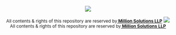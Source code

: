 
<a rel="dofollow" href="http://www.millionsllp.com">
<p align="center"><img src="http://www.millionsllp.com/images/logo.png"></p>
</a>

<p align="center">
<small>All contents &amp; rights of this repository are reserved by<strong><a rel="dofollow" href="http://www.millionsllp.com"> Million Solutions LLP</a></strong></small>
<img src="https://www.thesignshed.co.uk/ekmps/shops/yorkie1922/images/this-is-private-property-security-sign-options-dibond-composite-aluminium-8944-p.jpg">
<br>
<small>All contents &amp; rights of this repository are reserved by<strong><a rel="dofollow" href="http://www.millionsllp.com"> Million Solutions LLP</a></strong></small>
</p>
